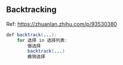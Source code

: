 ## Backtracking



Ref: https://zhuanlan.zhihu.com/p/93530380



```java
def backtrack(...):
    for 选择 in 选择列表:
        做选择
        backtrack(...)
        撤销选择
```

